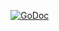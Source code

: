 [![GoDoc](https://godoc.org/github.com/matttproud/go-quake/prog?status.svg)](https://godoc.org/github.com/matttproud/go-quake/prog)
